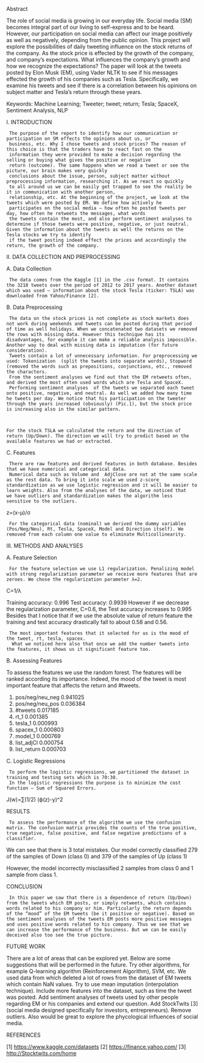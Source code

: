 Abstract

The role of social media is growing in our everyday life. Social media (SM) becomes integral part of our living to self-express and to be heard. However, our participation on social media can affect our image positively as well as negatively, depending from the public opinion. This project will explore the possibilities of daily tweeting influence on the stock returns of the company. As the stock price is effected by the growth of the company, and company’s expectations. What influences the company’s growth and how we recognize the expectations? The paper will look at the tweets posted by Elon Musk (EM), using Vader NLTK  to see if his messages effected the growth of his companies such as Tesla. Specifically, we examine his tweets and see if there is a correlation between his opinions on subject matter and  Tesla’s return through these years.

Keywords: Machine Learning; Tweeter; tweet; return; Tesla; SpaceX, Sentiment Analysis, NLP


I.  INTRODUCTION

     The purpose of the report to identify how our communication or participation on SM effects the opinions about us, or
     business, etc. Why I chose tweets and stock prices? The reason of this choice is that the traders have to react fast on the
     information they were provided to make a decision regarding the selling or buying what gives the positive or negative
     return (outcome). The same happens when we read a tweet or see the picture, our brain makes very quickly
     conclusions about the issue, person, subject matter without preprocessing information, researching it. As we react so quickly 
     to all around us we can be easily get trapped to see the reality be it in communication with another person,
     relationship, etc. At the beginning of the project, we look at the tweets which were posted by EM. We define how actively he
     participates on the social media – how often he posted tweets per day, how often he retweets the messages, what words
     the tweets contain the most, and also perform sentiment analyses to determine if those tweets were positive, negative, or just neutral. Given the information about the tweets as well the returns on the Tesla stocks we try to identify
     if the tweet posting indeed effect the prices and accordingly the return, the growth of the company. 


II.  DATA COLLECTION AND PREPROCESSING

A. Data Collection

     The data comes from the Kaggle [1] in the .csv format. It contains the 3218 tweets over the period of 2012 to 2017 years. Another dataset which was used – information about the stock Tesla (ticker: TSLA) was downloaded from Yahoo/Finance [2]. 

B. Data Preprocessing

     The data on the stock prices is not complete as stock markets does not work during weekends and tweets can be posted during that period of time as well holidays. When we concatenated two datasets we removed the rows with missing data. However this technique has its disadvantages, for example it can make a reliable analysis impossible. Another way to deal with missing data is imputation (for future consideration).
     Tweets contain a lot of unnecessary information. For preprocessing we used: Tokenization  (split the tweets into separate words), Stopword (removed the words such as prepositions, conjunctions, etc., removed the characters. 
     From the sentiment analyses we find out that the EM retweets often, and derived the most often used words which are Tesla and SpaceX. 
     Performing sentiment analyses  of the tweets we separated each tweet onto positive, negative, and neutral. As well we added how many time he tweets per day. We notice that his participation on the tweeter through the years increased (obviously) (Pic.1), but the stock price is increasing also in the similar pattern. 

 

    For the stock TSLA we calculated the return and the direction of  return (Up/Down). The direction we will try to predict based on the available features we had or extracted.
     	

 


C.  Features

     There are raw features and derived features in both database. Besides that we have numerical and categorical data.
     Numerical data such as Volume and  AdjClose are not at the same scale as the rest data. To bring it into scale we used z-score standardization as we use logistic regression and it will be easier to learn weights. Also from the analyses of the data, we noticed that   we have outliers and standardization makes the algorithm less sensitive to the outliers.

z=(x-μ)/σ

     For the categorical data (nominal) we derived the dummy variables (Pos/Neg/Neu), Rt, Tesla, SpaceX, Model and Direction itself). We removed from each column one value to eliminate Multicollinearity. 


III. METHODS AND ANALYSES

A.   Feature Selection

     For the feature selection we use L1 regularization. Penalizing model with strong regularization parameter we receive more features that are zeroes. We chose the regularization parameter λ=2. 

C=1/λ

Training accuracy: 0.996
Test accuracy: 0.9939
     However if we decrease the regularization parameter, C=0.6, the Test accuracy increases to 0.995
     Besides that I notice that if we use the absolute value of return feature the training and test accuracy drastically fall to about 0.58 and 0.56.

 

     The most important features that it selected for us is the mood of the tweet, rt, tesla, spacex.
      What we noticed here also that once we add the number tweets into the features, it shows us it significant feature too.

B.  Assessing Features

To assess the features we use the random forest.
The features will be ranked according its importance.  Indeed, the mood of the tweet is most important feature that affects the return and  #tweets. 

 
 1) pos/neg/neu_neg                                 0.941025
 2) pos/neg/neu_pos                                  0.036384
 3) #tweets                                                0.017185
 4) rt_1                                                      0.001385
 5) tesla_1                                                  0.000993
 6) spacex_1                                              0.000803
 7) model_1                                              0.000769
 8) list_adjCl                                             0.000754
 9) list_return                                              0.000703


C.  Logistic Regressions

     To perform the logistic regressions, we partitioned the dataset in training and testing sets which is 70:30.
     In the logistic regressions the purpose is to minimize the cost function – Sum of Squared Errors.
 J(w)=∑(1/2) (ϕ(z)-y)^2


RESULTS

     To assess the performance of the algorithm we use the confusion matrix. The confusion matrix provides the counts of the true positive, true negative, false positive, and false negative predictions of a classifier. 
We can see that there is 3 total mistakes. Our model correctly classified 279 of the samples of Down (class 0) and 379 of the samples of Up (class 1)
 
However, the model incorrectly misclassified 2 samples from class 0 and 1 sample from class 1.

CONCLUSION

     In this paper we saw that there is a dependence of return (Up/Down) from the tweets which EM posts, or simply retweets, which contains words related to his company or him. Particularly the return depends of the “mood” of the EM tweets (be it positive or negative). Based on the sentiment analyses of the tweets EM posts more positive messages and uses positive words related to his company. Thus we see that we can increase the performance of the business. But we can be easily deceived also too see the true picture. 


FUTURE WORK

There are a lot of areas that can be explored yet. Below are some suggestions that will be performed in the future.
	Try other algorithms, for example Q-learning algorithm (Reinforcement Algorithm), SVM, etc. 
	We used data from which deleted a lot of rows from the dataset of EM tweets which contain NaN values. Try to use mean imputation (interpolation technique). 
	Include more features into the dataset, such as time the tweet was posted.
	Add sentiment analyses of tweets used by other people regarding EM or his companies and extend our question.
	Add StockTwits [3] (social media designed specifically for investors, entrepreneurs).
	Remove outliers. 
	Also would be great to explore the phycological influences of social media.


REFERENCES

[1]   https://www.kaggle.com/datasets
[2]   https://finance.yahoo.com/ 
[3]   http://Stocktwits.com/home
